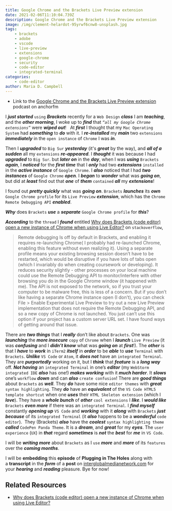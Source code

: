 ```yaml
---
title: Google Chrome and the Brackets Live Preview extension
date: 2021-02-06T11:10:04.739Z
description: Google Chrome and the Brackets Live Preview extension
image: /img/clement-helardot-95yrwf6cnw8-unsplash.jpg
tags:
    - brackets
    - adobe
    - vscode
    - live-preview
    - extensions
    - google-chrome
    - security
    - code-editor
    - integrated-terminal
categories:
    - code-editor
author: Maria D. Campbell
---
```


-   Link to the
    [Google Chrome and the Brackets Live Preview extension](https://anchor.fm/maria-campbell/episodes/Google-Chrome-and-the-Brackets-Live-Preview-extension-eq12j5)
    podcast on anchorfm

I **_just started_** `using` **_Brackets_** recently for a `Web Design`
**_class_** I am **_teaching_**, and the **_other morning_**, I woke up to
**_find_** that _`“all my Google Chrome extensions”`_ were **_wiped out_**!   At
**_first_** I thought that my `Mac Operating System` had **_something_** to
**_do_** with it. I **_re-installed_** my **_main_** two `extensions`
**_immediately_** in the `open instance` of `Chrome` I was **_in_**.

Then I **_upgraded_** to `Big Sur` **_yesterday_** (it's **_great_** by the
way), and **_all of a sudden_** all my `extensions` **_re-appeared_**. I
**_thought_** it was because I had **_upgraded_** to `Big Sur`. but **_later
on_** in the **_day_**, when I was **_using_** `Brackets` **_again_**, I
**_noticed_** for the **_first time_** that I **_only_** had two
**_extensions_** `installed` in the **_active instance_** of `Google Chrome`. I
**_also_** noticed that I had **_two instances_** of `Google Chrome` **_open_**.
I **_began_** to **_wonder_** what was **_going on_**, but did at **_least_**
find out that **_one_** of **_them_** `contained` **_all_** my **_extensions_**!

I found out **_pretty quickly_** what was **_going on_**. `Brackets`
**_launches_** its **_own_** `Google Chrome profile` for its `Live Preview`
**_extension_**, which has the `Chrome Remote Debugging API` **_enabled_**.

**_Why_** does `Brackets` **_use_** a **_separate_** `Google Chrome profile` for
**_this_**?

**_According_** to the `thread` I **_found_** entitled
[Why does Brackets (code editor) open a new instance of Chrome when using Live Editor?](https://stackoverflow.com/questions/29089422/why-does-brackets-code-editor-open-a-new-instance-of-chrome-when-using-live-ed)
on `stackoverflow`,

> Remote debugging Is off by default in Brackets, and enabling it requires
> re-launching Chrome( I probably had re-launched Chrome, enabling this feature
> without even realizing it). Using a separate profile means your existing
> browsing session doesn’t have to be restarted, which would be disruptive if
> you have lots of tabs open (which I invariably do when creating coursework or
> developing). It reduces security slightly - other processes on your local
> machine could use the Remote Debugging API to monitor/interfere with other
> browsing you do in the Google Chrome window (it happened with me). The API is
> not exposed to the network, so if you trust your computer to be malware free,
> this is less of a concern. But if you don’t like having a separate Chrome
> instance open (I don’t), you can check File > Enable Experimental Live Preview
> to try out a new Live Preview implementation that does not require the Remote
> Debugging API, and so a new copy of Chrome is not launched. You just can’t use
> this option if your project has a custom server URL set. I have found ways of
> getting around that issue.

There are **_two things_** that I **_really_** don’t like about `Brackets`. One
was **_launching_** the **_more insecure_** `copy` of `Chrome` when I
**_launch_** `Live Preview` (it was **_confusing_** and I **_didn’t know_** what
was **_going on_** at **_first_**!). The **_other_** is that I **_have_** to
**_work_** in `iTerm2` **_itself_** in **_order_** to be **_able_** to **_use_**
`Terminal` with `Brackets`. **_Unlike_** `VS Code` or `Atom`, it **_does not_**
have an `integrated Terminal`. They are **_purportedly_** working on it, but I
**_think_** that **_feature_** is a **_long way_** off. **_Not having_** an
`integrated Terminal` in one’s **_editor_** (my `WebStorm integrated IDE`
**_also_** has one!) **_makes working_** with it **_much harder_**. It
**_slows_** one’s `workflow` **_down_** and can **_also_** `create confusion`!
There are **_good things_** about `Brackets` as **_well_**. They **_do_** have
some nice `editor themes` with **_great_** `syntax highlighting`. They **_do_**
have an **_equivalent_** of the `VS Code HTML5 template shortcut` when one
**_uses_** their `HTML Skeleton extension` (which I **_love_**). They have a
**_whole bunch_** of **_other_** `cool extensions` I **_like_**. I **_would
like_** `Brackets` **_even more_** if there was an `integrated Terminal`. I
**_find myself_** constantly **_opening up_** `VS Code` and **_working_** with
it **_along_** with `Brackets` **_just because_** of its `integrated Terminal`
(it **_also_** happens to be a **_wonderful_** `code editor`).  They (Brackets)
**_also_** have the **_coolest_** `syntax highlighting theme` **_called_**
`CodePen Panda Theme`. It is a **_dream_**, and **_great_** for my **_eyes_**.
The `user experience` (`UX`) in **_that_** regard **_sometimes_** is **_not_**
the **_best_** for **_me_** in `VS Code`.

I will be **_writing more_** about `Brackets` as I `use` **_more_** and
**_more_** of its `features` over the **_coming months_**.

I will be **embedding** this **episode** of **Plugging in The Holes** along with
a **transcript** in the **_form_** of
a **post** on [interglobalmedianetwork.com](https://www.interglobalmedianetwork.com/) for
your **_hearing_** and **_reading_** pleasure. Bye for now!

## Related Resources

-   [Why does Brackets (code editor) open a new instance of Chrome when using Live Editor? ](https://stackoverflow.com/questions/29089422/why-does-brackets-code-editor-open-a-new-instance-of-chrome-when-using-live-ed#:~:text=1%20Answer&text=The%20Chrome%20profile%20that%20Brackets,it%20requires%20re%2Dlaunching%20Chrome)
